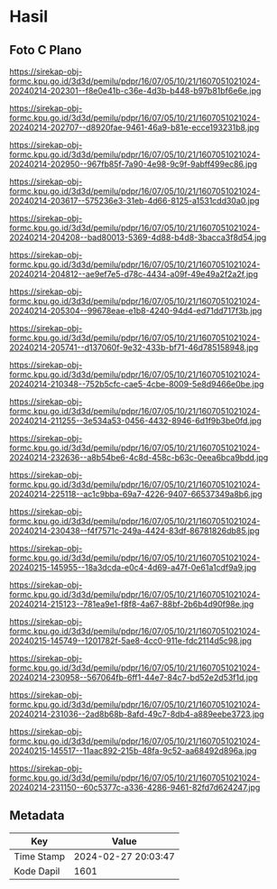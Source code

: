 # Hasil

## Foto C Plano

https://sirekap-obj-formc.kpu.go.id/3d3d/pemilu/pdpr/16/07/05/10/21/1607051021024-20240214-202301--f8e0e41b-c36e-4d3b-b448-b97b81bf6e6e.jpg

https://sirekap-obj-formc.kpu.go.id/3d3d/pemilu/pdpr/16/07/05/10/21/1607051021024-20240214-202707--d8920fae-9461-46a9-b81e-ecce193231b8.jpg

https://sirekap-obj-formc.kpu.go.id/3d3d/pemilu/pdpr/16/07/05/10/21/1607051021024-20240214-202950--967fb85f-7a90-4e98-9c9f-9abff499ec86.jpg

https://sirekap-obj-formc.kpu.go.id/3d3d/pemilu/pdpr/16/07/05/10/21/1607051021024-20240214-203617--575236e3-31eb-4d66-8125-a1531cdd30a0.jpg

https://sirekap-obj-formc.kpu.go.id/3d3d/pemilu/pdpr/16/07/05/10/21/1607051021024-20240214-204208--bad80013-5369-4d88-b4d8-3bacca3f8d54.jpg

https://sirekap-obj-formc.kpu.go.id/3d3d/pemilu/pdpr/16/07/05/10/21/1607051021024-20240214-204812--ae9ef7e5-d78c-4434-a09f-49e49a2f2a2f.jpg

https://sirekap-obj-formc.kpu.go.id/3d3d/pemilu/pdpr/16/07/05/10/21/1607051021024-20240214-205304--99678eae-e1b8-4240-94d4-ed71dd717f3b.jpg

https://sirekap-obj-formc.kpu.go.id/3d3d/pemilu/pdpr/16/07/05/10/21/1607051021024-20240214-205741--d137060f-9e32-433b-bf71-46d785158948.jpg

https://sirekap-obj-formc.kpu.go.id/3d3d/pemilu/pdpr/16/07/05/10/21/1607051021024-20240214-210348--752b5cfc-cae5-4cbe-8009-5e8d9466e0be.jpg

https://sirekap-obj-formc.kpu.go.id/3d3d/pemilu/pdpr/16/07/05/10/21/1607051021024-20240214-211255--3e534a53-0456-4432-8946-6d1f9b3be0fd.jpg

https://sirekap-obj-formc.kpu.go.id/3d3d/pemilu/pdpr/16/07/05/10/21/1607051021024-20240214-232636--a8b54be6-4c8d-458c-b63c-0eea6bca9bdd.jpg

https://sirekap-obj-formc.kpu.go.id/3d3d/pemilu/pdpr/16/07/05/10/21/1607051021024-20240214-225118--ac1c9bba-69a7-4226-9407-66537349a8b6.jpg

https://sirekap-obj-formc.kpu.go.id/3d3d/pemilu/pdpr/16/07/05/10/21/1607051021024-20240214-230438--f4f7571c-249a-4424-83df-86781826db85.jpg

https://sirekap-obj-formc.kpu.go.id/3d3d/pemilu/pdpr/16/07/05/10/21/1607051021024-20240215-145955--18a3dcda-e0c4-4d69-a47f-0e61a1cdf9a9.jpg

https://sirekap-obj-formc.kpu.go.id/3d3d/pemilu/pdpr/16/07/05/10/21/1607051021024-20240214-215123--781ea9e1-f8f8-4a67-88bf-2b6b4d90f98e.jpg

https://sirekap-obj-formc.kpu.go.id/3d3d/pemilu/pdpr/16/07/05/10/21/1607051021024-20240215-145749--1201782f-5ae8-4cc0-911e-fdc2114d5c98.jpg

https://sirekap-obj-formc.kpu.go.id/3d3d/pemilu/pdpr/16/07/05/10/21/1607051021024-20240214-230958--567064fb-6ff1-44e7-84c7-bd52e2d53f1d.jpg

https://sirekap-obj-formc.kpu.go.id/3d3d/pemilu/pdpr/16/07/05/10/21/1607051021024-20240214-231036--2ad8b68b-8afd-49c7-8db4-a889eebe3723.jpg

https://sirekap-obj-formc.kpu.go.id/3d3d/pemilu/pdpr/16/07/05/10/21/1607051021024-20240215-145517--11aac892-215b-48fa-9c52-aa68492d896a.jpg

https://sirekap-obj-formc.kpu.go.id/3d3d/pemilu/pdpr/16/07/05/10/21/1607051021024-20240214-231150--60c5377c-a336-4286-9461-82fd7d624247.jpg


## Metadata

| Key        | Value               |
| ---------- | ------------------- |
| Time Stamp | 2024-02-27 20:03:47 |
| Kode Dapil | 1601                |



